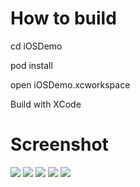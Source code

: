 # How to build
cd iOSDemo

pod install

open iOSDemo.xcworkspace

Build with XCode

# Screenshot
![](Screenshot/MovieListDemo1.png?raw=true)
![](Screenshot/MovieListDemo2.png?raw=true)
![](Screenshot/MovieListDemo3.png?raw=true)
![](Screenshot/MovieListDemo4.png?raw=true)
![](Screenshot/MovieListDemo5.png?raw=true)

